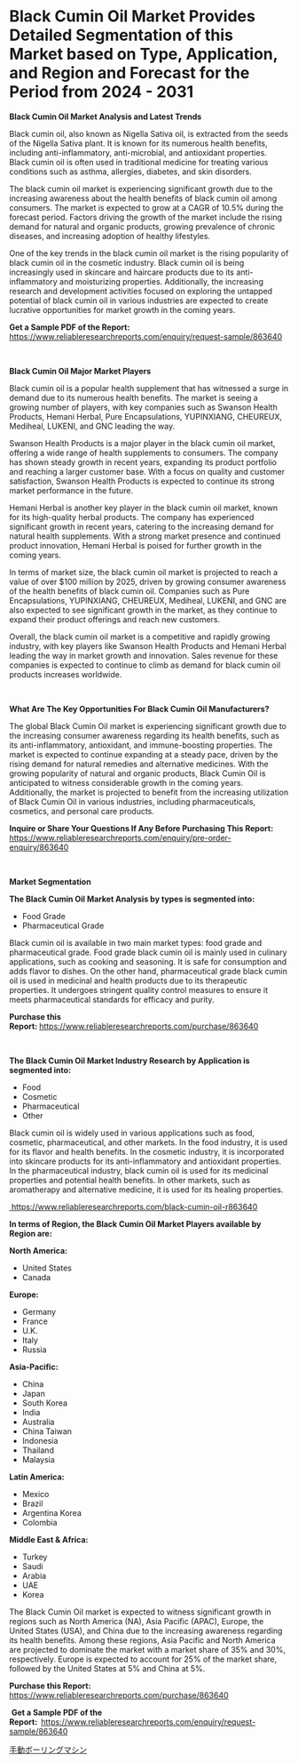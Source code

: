 <p><h1>Black Cumin Oil Market Provides Detailed Segmentation of this Market based on Type, Application, and Region and Forecast for the Period from 2024 - 2031</h1></p><p><strong>Black Cumin Oil Market Analysis and Latest Trends</strong></p>
<p><p>Black cumin oil, also known as Nigella Sativa oil, is extracted from the seeds of the Nigella Sativa plant. It is known for its numerous health benefits, including anti-inflammatory, anti-microbial, and antioxidant properties. Black cumin oil is often used in traditional medicine for treating various conditions such as asthma, allergies, diabetes, and skin disorders.</p><p>The black cumin oil market is experiencing significant growth due to the increasing awareness about the health benefits of black cumin oil among consumers. The market is expected to grow at a CAGR of 10.5% during the forecast period. Factors driving the growth of the market include the rising demand for natural and organic products, growing prevalence of chronic diseases, and increasing adoption of healthy lifestyles.</p><p>One of the key trends in the black cumin oil market is the rising popularity of black cumin oil in the cosmetic industry. Black cumin oil is being increasingly used in skincare and haircare products due to its anti-inflammatory and moisturizing properties. Additionally, the increasing research and development activities focused on exploring the untapped potential of black cumin oil in various industries are expected to create lucrative opportunities for market growth in the coming years.</p></p>
<p><strong>Get a Sample PDF of the Report:&nbsp;</strong> <a href="https://www.reliableresearchreports.com/enquiry/request-sample/863640">https://www.reliableresearchreports.com/enquiry/request-sample/863640</a></p>
<p>&nbsp;</p>
<p><strong>Black Cumin Oil Major Market Players</strong></p>
<p><p>Black cumin oil is a popular health supplement that has witnessed a surge in demand due to its numerous health benefits. The market is seeing a growing number of players, with key companies such as Swanson Health Products, Hemani Herbal, Pure Encapsulations, YUPINXIANG, CHEUREUX, Mediheal, LUKENI, and GNC leading the way.</p><p>Swanson Health Products is a major player in the black cumin oil market, offering a wide range of health supplements to consumers. The company has shown steady growth in recent years, expanding its product portfolio and reaching a larger customer base. With a focus on quality and customer satisfaction, Swanson Health Products is expected to continue its strong market performance in the future.</p><p>Hemani Herbal is another key player in the black cumin oil market, known for its high-quality herbal products. The company has experienced significant growth in recent years, catering to the increasing demand for natural health supplements. With a strong market presence and continued product innovation, Hemani Herbal is poised for further growth in the coming years.</p><p>In terms of market size, the black cumin oil market is projected to reach a value of over $100 million by 2025, driven by growing consumer awareness of the health benefits of black cumin oil. Companies such as Pure Encapsulations, YUPINXIANG, CHEUREUX, Mediheal, LUKENI, and GNC are also expected to see significant growth in the market, as they continue to expand their product offerings and reach new customers.</p><p>Overall, the black cumin oil market is a competitive and rapidly growing industry, with key players like Swanson Health Products and Hemani Herbal leading the way in market growth and innovation. Sales revenue for these companies is expected to continue to climb as demand for black cumin oil products increases worldwide.</p></p>
<p>&nbsp;</p>
<p><strong>What Are The Key Opportunities For Black Cumin Oil Manufacturers?</strong></p>
<p><p>The global Black Cumin Oil market is experiencing significant growth due to the increasing consumer awareness regarding its health benefits, such as its anti-inflammatory, antioxidant, and immune-boosting properties. The market is expected to continue expanding at a steady pace, driven by the rising demand for natural remedies and alternative medicines. With the growing popularity of natural and organic products, Black Cumin Oil is anticipated to witness considerable growth in the coming years. Additionally, the market is projected to benefit from the increasing utilization of Black Cumin Oil in various industries, including pharmaceuticals, cosmetics, and personal care products.</p></p>
<p><strong>Inquire or Share Your Questions If Any Before Purchasing This Report:</strong> <a href="https://www.reliableresearchreports.com/enquiry/pre-order-enquiry/863640">https://www.reliableresearchreports.com/enquiry/pre-order-enquiry/863640</a></p>
<p>&nbsp;</p>
<p><strong>Market Segmentation</strong></p>
<p><strong>The Black Cumin Oil Market Analysis by types is segmented into:</strong></p>
<p><ul><li>Food Grade</li><li>Pharmaceutical Grade</li></ul></p>
<p><p>Black cumin oil is available in two main market types: food grade and pharmaceutical grade. Food grade black cumin oil is mainly used in culinary applications, such as cooking and seasoning. It is safe for consumption and adds flavor to dishes. On the other hand, pharmaceutical grade black cumin oil is used in medicinal and health products due to its therapeutic properties. It undergoes stringent quality control measures to ensure it meets pharmaceutical standards for efficacy and purity.</p></p>
<p><strong>Purchase this Report:&nbsp;</strong><a href="https://www.reliableresearchreports.com/purchase/863640">https://www.reliableresearchreports.com/purchase/863640</a></p>
<p>&nbsp;</p>
<p><strong>The Black Cumin Oil Market Industry Research by Application is segmented into:</strong></p>
<p><ul><li>Food</li><li>Cosmetic</li><li>Pharmaceutical</li><li>Other</li></ul></p>
<p><p>Black cumin oil is widely used in various applications such as food, cosmetic, pharmaceutical, and other markets. In the food industry, it is used for its flavor and health benefits. In the cosmetic industry, it is incorporated into skincare products for its anti-inflammatory and antioxidant properties. In the pharmaceutical industry, black cumin oil is used for its medicinal properties and potential health benefits. In other markets, such as aromatherapy and alternative medicine, it is used for its healing properties.</p></p>
<p><a href="https://www.reliableresearchreports.com/black-cumin-oil-r863640">&nbsp;https://www.reliableresearchreports.com/black-cumin-oil-r863640</a></p>
<p><strong>In terms of Region, the Black Cumin Oil Market Players available by Region are:</strong></p>
<p>
    <p> <strong> North America: </strong>
        <ul>
            <li>United States</li>
            <li>Canada</li>
        </ul>
        </p> 
    <p> <strong> Europe: </strong>
        <ul>
            <li>Germany</li>
            <li>France</li>
            <li>U.K.</li>
            <li>Italy</li>
            <li>Russia</li>
        </ul>
        </p> 
    <p> <strong> Asia-Pacific: </strong>
        <ul>
            <li>China</li>
            <li>Japan</li>
            <li>South Korea</li>
            <li>India</li>
            <li>Australia</li>
            <li>China Taiwan</li>
            <li>Indonesia</li>
            <li>Thailand</li>
            <li>Malaysia</li>
        </ul>
        </p> 
    <p> <strong> Latin America: </strong>
        <ul>
            <li>Mexico</li>
            <li>Brazil</li>
            <li>Argentina Korea</li>
            <li>Colombia</li>
        </ul>
        </p> 
    <p> <strong> Middle East & Africa: </strong>
        <ul>
            <li>Turkey</li>
            <li>Saudi</li>
            <li>Arabia</li>
            <li>UAE</li>
            <li>Korea</li>
        </ul>
    </p>
    </p>
<p><p>The Black Cumin Oil market is expected to witness significant growth in regions such as North America (NA), Asia Pacific (APAC), Europe, the United States (USA), and China due to the increasing awareness regarding its health benefits. Among these regions, Asia Pacific and North America are projected to dominate the market with a market share of 35% and 30%, respectively. Europe is expected to account for 25% of the market share, followed by the United States at 5% and China at 5%.</p></p>
<p><strong>Purchase this Report: </strong><a href="https://www.reliableresearchreports.com/purchase/863640">https://www.reliableresearchreports.com/purchase/863640</a></p>
<p>&nbsp;<strong>Get a Sample PDF of the Report:&nbsp;&nbsp;</strong><a href="https://www.reliableresearchreports.com/enquiry/request-sample/863640">https://www.reliableresearchreports.com/enquiry/request-sample/863640</a></p>
<p><strong></strong></p>
<p><p><a href="https://github.com/zekaoe592392/Market-Research-Report-List-1/blob/main/153569718260.md">手動ボーリングマシン</a></p></p>